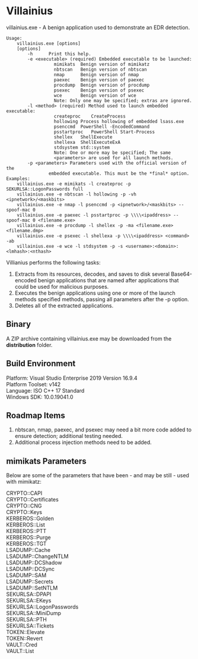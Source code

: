 # Villainius 

villainius.exe - A benign application used to demonstrate an EDR detection.

	Usage:
		villainius.exe [options]
		[options]
			-h		Print this help.
			-e <executable>	(required) Embedded executable to be launched:
					  mimikats	Benign version of mimikatz
					  nbtscan	Benign version of nbtscan
					  nmap		Benign version of nmap
					  paexec	Benign version of paexec
					  procdump	Benign version of procdump
					  psexec	Benign version of psexec
					  wce		Benign version of wce
					  Note: Only one may be specified; extras are ignored.
			-l <method>	(required) Method used to launch embedded executable:
					  createproc	CreateProcess
					  hollowing	Process hollowing of embedded lsass.exe
					  psenccmd	PowerShell -EncodedCommand
					  psstartproc	PowerShell Start-Process
					  shellex	ShellExecute
					  shellexa	ShellExecuteExA
					  stdsystem	std::system
					  Note: One or more may be specified; The same
					  <parameters> are used for all launch methods.
			-p <parameters> Parameters used with the official version of the
					embedded executable. This must be the *final* option.
	Examples:
		villainius.exe -e mimikats -l createproc -p SEKURLSA::LogonPasswords full
		villainius.exe -e nbtscan -l hollowing -p -vh <ipnetwork>/<maskbits>
		villainius.exe -e nmap -l psenccmd -p <ipnetwork>/<maskbits> --spoof-mac 0
		villainius.exe -e paexec -l psstartproc -p \\\\<ipaddress> --spoof-mac 0 <filename.exe>
		villainius.exe -e procdump -l shellex -p -ma <filename.exe> <filename.dmp>
		villainius.exe -e psexec -l shellexa -p \\\\<ipaddress> <command> -ab
		villainius.exe -e wce -l stdsystem -p -s <username>:<domain>:<lmhash>:<nthash>		

Villianius performs the following tasks:
1. Extracts from its resources, decodes, and saves to disk several Base64-encoded benign applications that are named after applications that could be used for malicious purposes.
2. Executes the benign applications using one or more of the launch methods specified methods, passing all parameters after the -p option. 
3. Deletes all of the extracted applications.

## Binary

A ZIP archive containing villainius.exe may be downloaded from the **distribution** folder.

## Build Environment

Platform: Visual Studio Enterprise 2019 Version 16.9.4	
Platform Toolset: v142	
Language: ISO C++ 17 Standard	
Windows SDK: 10.0.19041.0	

## Roadmap Items
1. nbtscan, nmap, paexec, and psexec may need a bit more code added to ensure detection; additional testing needed.
2. Additional process injection methods need to be added.

## mimikats Parameters

Below are some of the parameters that have been - and may be still - used with mimikatz:

CRYPTO::CAPI  
CRYPTO::Certificates  
CRYPTO::CNG  
CRYPTO::Keys  
KERBEROS::Golden  
KERBEROS::List  
KERBEROS::PTT  
KERBEROS::Purge  
KERBEROS::TGT  
LSADUMP::Cache  
LSADUMP::ChangeNTLM  
LSADUMP::DCShadow  
LSADUMP::DCSync  
LSADUMP::SAM  
LSADUMP::Secrets  
LSADUMP::SetNTLM  
SEKURLSA::DPAPI  
SEKURLSA::EKeys  
SEKURLSA::LogonPasswords  
SEKURLSA::MiniDump  
SEKURLSA::PTH  
SEKURLSA::Tickets  
TOKEN::Elevate  
TOKEN::Revert  
VAULT::Cred  
VAULT::List  
